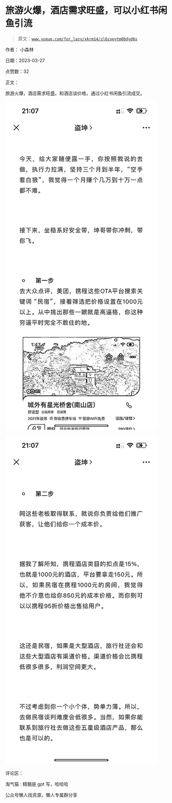# 旅游火爆，酒店需求旺盛，可以小红书闲鱼引流

> 原文：[`www.yuque.com/for_lazy/xkrm14/zl6zxeytm0bdyd6s`](https://www.yuque.com/for_lazy/xkrm14/zl6zxeytm0bdyd6s)



作者： 小森林



日期：2023-03-27



点赞数：32



正文：



旅游火爆，酒店需求旺盛。和酒店谈价格，通过小红书闲鱼引流成交。



![](img/2cc1be52f3850c19d326a3fffb94a669.png)  

![](img/86fef49d853e8b83a2bf478cbb617eb9.png)  

评论区：



淘气猫 : 精髓是 gpt 写，哈哈哈



公众号懒人找资源，懒人专属群分享

</ne-p></ne-p>